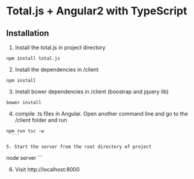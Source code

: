 # Total.js + Angular2 with TypeScript 

## Installation

1. Install the total.js in project directory
  
  ```
npm install total.js
  ```

2. Install the dependencies in /client

  ```
npm install
  ```

3. Install bower dependencies in /client (boostrap and jquery lib)

  ```
bower install
  ```

4. compile .ts files in Angular. Open another command line and go to the /client folder and run

  ```
  npm run tsc -w
    ```

5. Start the server from the root directory of project

  ```
  node server
    ```

6. Visit http://localhost:8000

